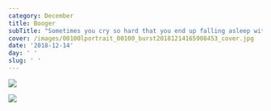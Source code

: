 ```yaml
---
category: December
title: Booger
subTitle: "Sometimes you cry so hard that you end up falling asleep with a giant booger smeared on your cheek.  If your lucky, your mom will take a picture.  \U0001F602"
cover: /images/00100lportrait_00100_burst20181214165908453_cover.jpg
date: '2018-12-14'
day: ' '
slug: ' '
---
```

![](/images/00100lportrait_00100_burst20181214165908453_cover.jpg)

![](/images/img_20181214_184558.jpg)
